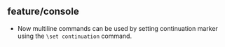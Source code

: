 ## feature/console

* Now multiline commands can be used by setting continuation marker
  using the `\set continuation` command.

